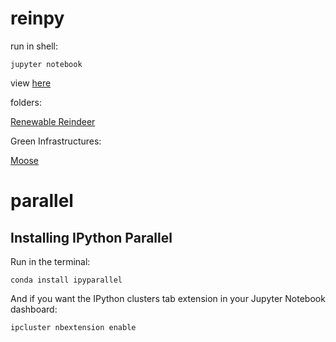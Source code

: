 # reinpy

run in shell:
```
jupyter notebook
```

view [here](http://nbviewer.ipython.org/)

folders:

[Renewable Reindeer](http://localhost:8888/tree/OneDrive%20-%20NINA/E/Work/Projects/RenewableReindeer/python_notebooks)

Green Infrastructures:

[Moose](http://localhost:8888/tree/R/Prosjekter/17816000_geografisk_analyse_av_gronnstruktur/Moose_connectivity/scripts)


# parallel
## Installing IPython Parallel

Run in the terminal:
```
conda install ipyparallel
```
And if you want the IPython clusters tab extension in your Jupyter Notebook dashboard:
```
ipcluster nbextension enable
```

